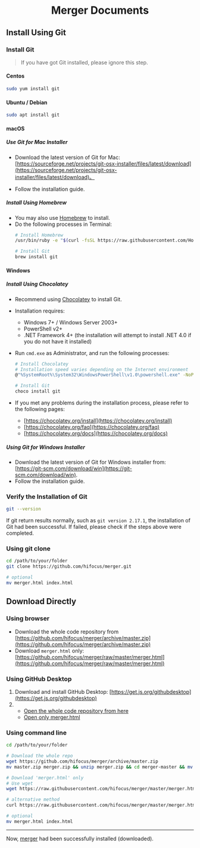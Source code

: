 <h1 align="center">Merger Documents</h1>

## Install Using Git

### Install Git
> If you have got Git installed, please ignore this step.

#### Centos
```bash
sudo yum install git
```

#### Ubuntu / Debian
```bash
sudo apt install git 
```

#### macOS
##### Use Git for Mac Installer 
- Download the latest version of Git for Mac:[https://sourceforge.net/projects/git-osx-installer/files/latest/download](https://sourceforge.net/projects/git-osx-installer/files/latest/download)。

- Follow the installation guide.

##### Install Using Homebrew
- You may also use [Homebrew](https://brew.sh) to install.
- Do the following processes in Terminal:
  ```bash
  # Install Homebrew
  /usr/bin/ruby -e "$(curl -fsSL https://raw.githubusercontent.com/Homebrew/install/master/install)"

  # Install Git
  brew install git
  ```
#### Windows
##### Install Using Chocolatey
- Recommend using [Chocolatey](https://chocolatey.org) to install Git.
- Installation requires:
  - Windows 7+ / Windows Server 2003+
  - PowerShell v2+
  - .NET Framework 4+ (the installation will attempt to install .NET 4.0 if you do not have it installed)

- Run `cmd.exe` as Administrator, and run the following processes:

  ```bash
  # Install Chocolatey
  # Installation speed varies depending on the Internet environment
  @"%SystemRoot%\System32\WindowsPowerShell\v1.0\powershell.exe" -NoProfile -InputFormat None -ExecutionPolicy Bypass -Command "iex ((New-Object System.Net.WebClient).DownloadString('https://chocolatey.org/install.ps1'))" && SET "PATH=%PATH%;%ALLUSERSPROFILE%\chocolatey\bin"

  # Install Git
  choco install git
  ```

- If you met any problems during the installation process, please refer to the following pages:
  - [https://chocolatey.org/install](https://chocolatey.org/install)
  - [https://chocolatey.org/faq](https://chocolatey.org/faq)
  - [https://chocolatey.org/docs](https://chocolatey.org/docs)

##### Using Git for Windows Installer
- Download the latest version of Git for Windows installer from: [https://git-scm.com/download/win](https://git-scm.com/download/win).
- Follow the installation guide.

### Verify the Installation of Git

```bash
git --version
```

If git return results normally, such as `git version 2.17.1`, the installation of Git had been successful. If failed, please check if the steps above were completed.

### Using git clone
```bash
cd /path/to/your/folder
git clone https://github.com/hifocus/merger.git

# optional
mv merger.html index.html
```

## Download Directly
### Using browser
- Download the whole code repository from [https://github.com/hifocus/merger/archive/master.zip](https://github.com/hifocus/merger/archive/master.zip)
- Download `merger.html` only: [https://github.com/hifocus/merger/raw/master/merger.html](https://github.com/hifocus/merger/raw/master/merger.html)

### Using GitHub Desktop
1. Download and install GitHub Desktop: [https://get.js.org/githubdesktop](https://get.js.org/githubdesktop)
2. - [Open the whole code repository from here](x-github-client://openRepo/https://github.com/hifocus/merger)
   - [Open only merger.html](x-github-client://openRepo/https://github.com/hifocus/merger?branch=master&filepath=merger.html)

### Using command line
```bash
cd /path/to/your/folder

# Download the whole repo
wget https://github.com/hifocus/merger/archive/master.zip
mv master.zip merger.zip && unzip merger.zip && cd merger-master && mv * ../ && cd ../ && rm -rf merger-master

# Download 'merger.html' only
# Use wget
wget https://raw.githubusercontent.com/hifocus/merger/master/merger.html

# alternative method
curl https://raw.githubusercontent.com/hifocus/merger/master/merger.html --output merger.html

# optional
mv merger.html index.html
```
-----------------------
Now, [merger](https://github.com/hifocus/merger) had been successfully installed (downloaded).